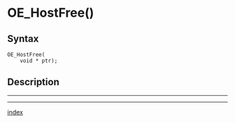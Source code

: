 # OE_HostFree()



## Syntax

    OE_HostFree(
        void * ptr);
## Description 

---
***
[index](index.md)

